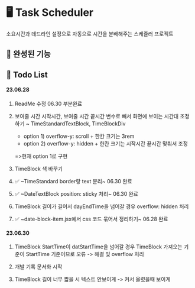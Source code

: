 # 🖥 Task Scheduler

소요시간과 데드라인 설정으로 자동으로 시간을 분배해주는 스케쥴러 프로젝트

## 🎈 완성된 기능

## 📝 Todo List

#### 23.06.28

1. ReadMe 수정 06.30 부분완료

1. 보여줄 시간 시작시간, 보여줄 시간 끝시간 변수로 빼서 화면에 보이는 시간대 조정하기
~ TimeStandardTextBlock, TimeBlockDiv
   - option 1) overflow-y: scroll + 한칸 크기는 3rem
   - option 2) overflow-y: hidden + 한칸 크기는 시작시간 끝시간 맞춰서 조정

   =>현재 option 1로 구현

1. TimeBlock 색 바꾸기

1. ✅ ~TimeStandard border랑 text 분리~ 06.30 완료

1. ✅ ~DateTextBlock position: sticky 처리~ 06.30 완료

1. TimeBlock 길이가 길어서 dayEndTime을 넘어갈 경우 overflow: hidden 처리

1. ✅ ~date-block-item.jsx에서 css 코드 묶어서 정리하기~ 06.28 완료

#### 23.06.30

1. TimeBlock StartTime이 datStartTime을 넘어갈 경우 TimeBlock 가져오는 기준이 StartTime 기준이므로 오류 -> 해결 및 overflow 처리

1. 개발 기록 문서화 시작

1. TimeBlock 길이 너무 짧을 시 텍스트 안보이게 -> 커서 올렸을때 보이게